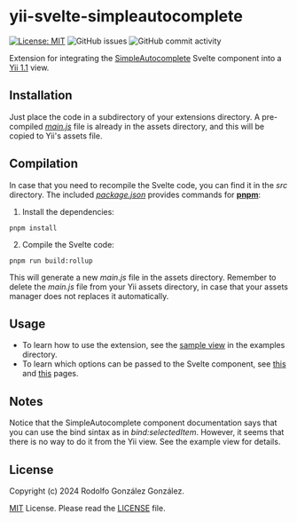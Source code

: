 # yii-svelte-simpleautocomplete

[![License: MIT](https://img.shields.io/badge/License-MIT-yellow.svg)](https://opensource.org/licenses/MIT) 
![GitHub issues](https://img.shields.io/github/issues/rgglez/yii-svelte-simpleautocomplete) 
![GitHub commit activity](https://img.shields.io/github/commit-activity/y/rgglez/yii-svelte-simpleautocomplete)

Extension for integrating the [SimpleAutocomplete](https://github.com/pstanoev/simple-svelte-autocomplete) Svelte component into a [Yii 1.1](https://www.yiiframework.com/) view.

## Installation

Just place the code in a subdirectory of your extensions directory. A pre-compiled *[main.js](assets/main.js)* file is already in the assets directory, and this will be copied to Yii's assets file.

## Compilation

In case that you need to recompile the Svelte code, you can find it in the *src* directory. The included *[package.json](src/package.json)* provides commands for **[pnpm](https://pnpm.io)**: 

1. Install the dependencies:
```
pnpm install
```
2. Compile the Svelte code:
```
pnpm run build:rollup
```

This will generate a new *main.js* file in the assets directory. Remember to delete the *main.js* file from your Yii assets directory, in case that your assets manager does not replaces it automatically.

## Usage

* To learn how to use the extension, see the [sample view](examples/index.php) in the examples directory.
* To learn which options can be passed to the Svelte component,
see [this](https://github.com/pstanoev/simple-svelte-autocomplete) and [this](http://simple-svelte-autocomplete.surge.sh/) pages.

## Notes

Notice that the SimpleAutocomplete component documentation says that you can use the bind sintax as in *bind:selectedItem*.  However, it seems that there is no way to do it from the Yii view. See the example view for details.

## License

Copyright (c) 2024 Rodolfo González González.

[MIT](https://opensource.org/licenses/MIT) License. Please read the [LICENSE](LICENSE) file.

